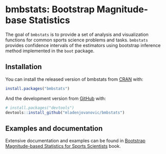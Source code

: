 
<!-- README.md is generated from README.Rmd. Please edit that file -->

# bmbstats: Bootstrap Magnitude-base Statistics

<!-- badges: start -->

<!-- badges: end -->

The goal of `bmbstats` is to provide a set of analysis and visualization
functions for common sports science problems and tasks. `bmbstats`
provides confidence intervals of the estimators using bootstrap
inference method implemented in the `boot` package.

## Installation

You can install the released version of bmbstats from
[CRAN](https://CRAN.R-project.org) with:

``` r
install.packages("bmbstats")
```

And the development version from [GitHub](https://github.com/) with:

``` r
# install.packages("devtools")
devtools::install_github("mladenjovanovic/bmbstats")
```

## Examples and documentation

Extensive documentation and examples can be found in [Bootstrap
Magnitude-based Statistics for Sports
Scientists](https://mladenjovanovic.github.io/bmbstats-book/) book.
